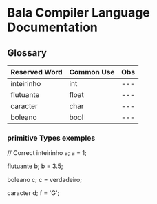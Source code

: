 # Bala Compiler Language Documentation 

## Glossary

| Reserved Word | Common Use | Obs |
|--- |--- |--- |
| inteirinho | int | --- |
| flutuante | float | --- |
| caracter | char | --- |
| boleano | bool | --- |


### primitive Types exemples

// Correct
inteirinho a;
a = 1;

flutuante b;
b = 3.5;

boleano c;
c = verdadeiro;

caracter d;
f = 'G';